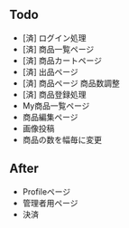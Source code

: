 
## Todo
- [済] ログイン処理
- [済] 商品一覧ページ
- [済] 商品カートページ
- [済] 出品ページ
- [済] 商品ページ 商品数調整
- [済] 商品登録処理
- My商品一覧ページ
- 商品編集ページ
- 画像投稿
- 商品の数を幅毎に変更

## After
- Profileページ
- 管理者用ページ
- 決済 
